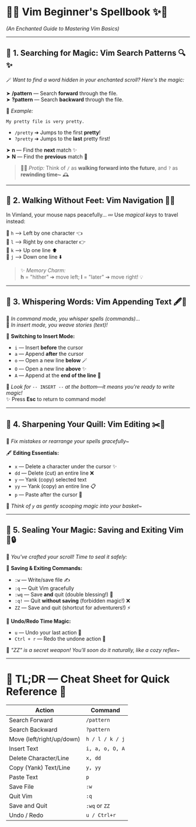 # 🌟✨ Vim Beginner's Spellbook ✨🌟

_(An Enchanted Guide to Mastering Vim Basics)_

---

## 🔹 1. Searching for Magic: Vim Search Patterns 🔍✨

🪄 _Want to find a word hidden in your enchanted scroll? Here's the magic:_

➤ **/pattern** — Search **forward** through the file.  
➤ **?pattern** — Search **backward** through the file.

🌸 _Example:_

```
My pretty file is very pretty.
```

- `/pretty` ➔ Jumps to the first **pretty**!
- `?pretty` ➔ Jumps to the **last** pretty first!

➤ **n** — Find the **next** match ✨  
➤ **N** — Find the **previous** match 🌙

> 🧙‍♀️ _Protip:_ Think of `/` as **walking forward into the future**, and `?` as **rewinding time~** 🕰️

---

## 🔹 2. Walking Without Feet: Vim Navigation 🧭🐾

In Vimland, your mouse naps peacefully... 💤 Use _magical keys_ to travel instead:

🔸 `h` ⟶ Left by one character 👈  
🔸 `l` ⟶ Right by one character 👉  
🔸 `k` ⟶ Up one line ⬆️  
🔸 `j` ⟶ Down one line ⬇️

> ✨ _Memory Charm:_  
> **h** = "hither" ➔ move left; **l** = "later" ➔ move right! 💡

---

## 🔹 3. Whispering Words: Vim Appending Text 🖋️📜

🌼 _In command mode, you whisper spells (commands)..._  
🌸 _In insert mode, you weave stories (text)!_

🔧 **Switching to Insert Mode:**

- `i` — Insert **before** the cursor
- `a` — Append **after** the cursor
- `o` — Open a new line **below** 🪄
- `O` — Open a new line **above** ✨
- `A` — Append at the **end of the line** 🌟

💌 _Look for_ `-- INSERT --` _at the bottom—it means you're ready to write magic!_  
✨ Press **Esc** to return to command mode!

---

## 🔹 4. Sharpening Your Quill: Vim Editing ✂️📜

💖 _Fix mistakes or rearrange your spells gracefully~_

🖋️ **Editing Essentials:**

- `x` — Delete a character under the cursor ✨
- `dd` — Delete (cut) an entire line ❌
- `y` — Yank (copy) selected text
- `yy` — Yank (copy) an entire line 📋
- `p` — Paste after the cursor 🎀

🌸 _Think of `y` as gently scooping magic into your basket~_

---

## 🔹 5. Sealing Your Magic: Saving and Exiting Vim 📜🔒

🏰 _You've crafted your scroll! Time to seal it safely:_

🔸 **Saving & Exiting Commands:**

- `:w` — Write/save file ✍️
- `:q` — Quit Vim gracefully
- `:wq` — Save **and** quit (double blessing!) 🌟
- `:q!` — Quit **without saving** (forbidden magic!) ❌
- `ZZ` — Save and quit (shortcut for adventurers!) ⚡

🔹 **Undo/Redo Time Magic:**

- `u` — Undo your last action 🔄
- `Ctrl + r` — Redo the undone action 🌈

🌼 _"ZZ" is a secret weapon! You'll soon do it naturally, like a cozy reflex~_

---

# 🍰 TL;DR — Cheat Sheet for Quick Reference 🌟

| Action                    | Command         |
| ------------------------- | --------------- |
| Search Forward            | `/pattern`      |
| Search Backward           | `?pattern`      |
| Move (left/right/up/down) | `h / l / k / j` |
| Insert Text               | `i, a, o, O, A` |
| Delete Character/Line     | `x, dd`         |
| Copy (Yank) Text/Line     | `y, yy`         |
| Paste Text                | `p`             |
| Save File                 | `:w`            |
| Quit Vim                  | `:q`            |
| Save and Quit             | `:wq` or `ZZ`   |
| Undo / Redo               | `u / Ctrl+r`    |

